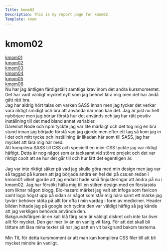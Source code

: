 ```yaml
---
Title: kmom02
Description: This is my report page for kmom02.
Template: kmom
---
```


kmom02
==========================
<div class="menu">
<a href="kmom01">kmom01</a><br>
<a href="kmom02">kmom02</a><br>
<a href="kmom03">kmom03</a><br>
<a href="kmom04">kmom04</a><br>
<a href="kmom05">kmom05</a><br>
<a href="kmom06">kmom06</a><br>

</div>
<div class="reportright">
Nu har jag äntligen färdigställt samtliga krav inom det andra kursmomentet. Det har varit väldigt mycket nytt som jag behövt lära mig men det har ändå gått rätt bra.<br>
Jag har aldrig hört talas om varken SASS innan men jag tycker det verkar vara riktigt smidigt och bra att använda när man kan det. Jag är just nu helt nybörjare men jag börjar förstå hur det används och jag har rätt positiv inställning till det med bland annat variabler.<br>
Däremot Node och npm tyckte jag var lite märkligt och det tog mig en bra stund innan jag började förstå vad jag gjorde men efter ett tag så kom jag in i det och mitt tycke och inställning är likadan här som till SASS, jag har mycket att lära mig här med. <br>
Att kompilera SASS till CSS och speciellt en mini-CSS tyckte jag var riktigt häftigt. Detta är nog något som är tacksamt vid större projekt och det var riktigt coolt att se hur det går till och hur lätt det egentligen är.<br><br>
Jag var inte riktigt säker på vad jag skulle göra med min design men jag var så taggad på kursen att jag började ändra en hel del på css:en redan i kmom01 vilket gjorde att jag endast hade små finjusteringar att ändra på nu i kmom02. Jag har försökt hålla mig till en stilren design med en förstasida som liknar någon blogg. Bio-hazard märket jag valt att infoga som favicon samt logo högst upp på sidan är något som står mig nära samt ett märke jag tyvärr behöver stöta på allt för ofta i min vardag i form av mediciner. Header bilden hittade jag på google och tyckte den var väldigt häftig så jag kände att jag verkligen behövde använda den.<br>
Bakgrundsfärgen är en kall blå färg som är väldigt diskret och inte tar över allt för mycket. Den ger mer liv än en vanlig vit färg. För att det skall bli lättare att läsa mina texter så har jag satt en vit bakgrund bakom texterna.<br><br>
Min TIL för detta kursmoment är att man kan kompilera CSS filer till att bli mycket mindre än vanligt.
</div>
